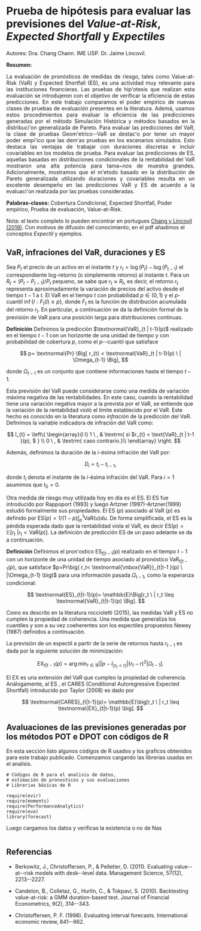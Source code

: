 # Prueba de hipótesis para evaluar las previsiones del *Value-at-Risk*, *Expected Shortfall* y *Expectiles*
Autores: Dra. Chang Chann. IME USP.
         Dr. Jaime Lincovil. 

**Resumen:** <div align="justify">La evaluación de pronósticos de medidas de riesgo, tales como Value-at-Risk (VaR) y Expected Shortfall (ES), 
es una actividad muy relevante para las instituciones financieras. Las pruebas de hip\'otesis que realizan esta evaluación se 
introdujeron con el objetivo de verificar la eficiencia de estas predicciones. En este trabajo comparamos el poder empírico de nuevas 
clases de pruebas de evaluación presentes en la literatura. Ademá, usamos estos procedimientos para evaluar la eficiencia de las 
predicciones generadas por el método Simulación Histórica y métodos basados en la distribuci\'on generalizada de Pareto. 
Para evaluar las predicciones del VaR, la clase de pruebas Geom\'etrico--VaR se destac\'o por tener un mayor poder empi\'ico que las 
dem\'as pruebas en los escenarios simulados. Esto destaca las ventajas de trabajar con duraciones discretas e incluir covariables en los 
modelos de prueba. Para evaluar las predicciones de ES, aquellas basadas en distribuciones condicionales de la rentabilidad del VaR mostraron 
una alta potencia para tama\~nos de muestra grandes. Adicionalmente, mostramos que el m\'etodo basado en la distribución de Pareto generalizada
utilizando duraciones y covariables resulta en un excelente desempeño en las predicciones VaR y ES de acuerdo a la evaluaci\'on realizada por 
las pruebas consideradas. </div>

**Palabras-clases:** Cobertura Condicional, Expected Shortfall, Poder empírico,  Prueba de evaluación, Value-at-Risk.

Nota: el texto completo lo pueden encontrar en portugues [Chang y Lincovil (2019)](https://bibliotecadigital.fgv.br/ojs/index.php/rbfin/article/view/78758).
Con motivos de difusión del conocimiento, en el pdf añadimos el conceptos *Expectil* y ejemplos.

## VaR, infraciones del VaR, duraciones y  ES

Sea $P_t$ el precio de un activo en el instante $t$ y $r_{t}= \log(P_{t}) - \log(P_{t-1})$ el correspondiente log-retorno (o simplemente retorno) al instante $t$. Para un $R_t=(P_t-P_{t-1})/P_t$ pequeno, se sabe que $r_t \approx R_t$, es decir, el retorno $r_t$ representa aproximadamente la variación de precios del activo desde el tiempo $t-1$ a $t$. El VaR en el tiempo $t$ con probabilidad $p \in (0,1)$ y el $p$-cuantil $\inf\{l: F_t(l)\geq p\}$, donde $F_t$ es la función de distribución acumulada del retorno $r_t$. En particular, a continuación se da la definición formal de la previsión de VaR para una posición larga para distribuciones continuas.


**Definición**
Definimos la predicción $\textnormal{VaR}_{t | t-1}(p)$ realizado en el tiempo $t-1$ con un horizonte de una unidad de tiempo y con probabilidad de cobertura $p$, como el $p$--cuantil que satisface 

$$
p= \textnormal{Pr} \Big[ r_{t}  <  \textnormal{VaR}_{t  | t-1}(p) \ | \Omega_{t-1} \Big],
$$

donde   $\Omega_{t-1}$ es  un conjunto que contiene   informaciones  hasta el tiempo $t-1$.

Esta previsión del VaR puede considerarse como una medida de  variación máxima negativa de las rentabilidades. En este caso, cuando la rentabilidad tiene una variación negativa mayor a la prevista por el VaR, se entiende que la variación de la rentabilidad violó el límite establecido por el VaR. Este hecho es conocido en la literatura como *infración* de la predicción del VaR. Definimos la variable indicadora de infración del VaR como:

$$
I_{t} = \left\{
\begin{array}{l l}
1 \ , & \textrm{ si $r_{t}  <  \text{VaR}_{t  | t-1  }(p), $  } \\
0 \ , & \textrm{ caso contrario.}\\
\end{array}
\right. 
$$

Además, definimos la duración de la $i$-ésima infración del VaR por:

$$
 D_i = t_i - t_{i-1},
$$

donde $t_{i}$ denota el instante de la $i$-ésima infración del VaR. Para $i=1$ asumimos que $t_0=0$.

Otra medida de riesgo muy utilizada hoy en día es el ES. El ES fue introducido por Rappoport (1993) y luego Artzner (1997)-Artzner(1999) estudió formalmente sus propiedades.  El ES $(p)$ asociado al  VaR $(p)$ es definido por $\mbox{ES}(p)=1/(1-p)\int_{p}^1\mbox{VaR}(u)du$. De forma simplificada, el ES es  la pérdida esperada dado que la rentabilidad viola el VaR, es decir $\mbox{ES}(p)= \mathbb{E}\big[r_t \ | r_t < \mbox{VaR}(p)\big]$. La definición de predicción ES de un paso adelante se da a continuación.

**Definición**
Definimos el pron\'ostico $\text{ES}_{t|t-1}(p)$ realizado en el tiempo $t-1$ con un horizonte de una unidad de tiempo asociado al pronóstico $\mbox{VaR}_{t|t-1}(p)$, que satisface $p=Pr\big( r_t< \textnormal{\mbox{VaR}}_{t|t-1 }(p) \ |\Omega_{t-1} \big)$ para una información pasada $\Omega_{t-1}$, como la esperanza condicional:

$$
\textnormal{ES}_{t|t-1}(p)= \mathbb{E}\Big[r_t \ | r_t \leq \textnormal{VaR}_{t|t-1}(p) \Big]. 
$$

Como es descrito en la literatura roccioletti (2015), las medidas VaR y ES no cumplen la propiedad de coherencia.  Una medida que generaliza los cuantiles y son a su vez coeherentes son los espectiles propuestos
Newey (1987) definidos a continuación.

La previsión de un espectil a partir de la serie de retornos hasta $r_{t-1}$ es dada por la siguiente solución de minimización:

$$
\mbox{EX}_{t|t-1}(p) = \arg \min_{r \in  \mathbb{R}} \left[ \Big|  p - I_{ \{ r_{t} <  r \}} \Big| (r_{t} - r )^2  \big|  \Omega_{t-1} \right] .
$$

El EX es una extensión del VaR que cumpleo la propiedad de coherencia. Análogamente, al ES , el CARES (Conditional Autoregressive Expected Shortfall) introducido por Taylor (2008) es dado por

$$
\textnormal{CARES}_{t|t-1}(p)= \mathbb{E}\big[r_t \ | r_t \leq \textnormal{EX}_{t|t-1}(p)   \big]. 
$$


## Avaluaciones de las previsiones generadas por los métodos POT e DPOT con códigos de R

En esta sección listo algunos códigos de R usados y los graficos obtenidos para este trabajo publicado. Comenzamos cargando las librerias
usadas en el analisis.

```{r}
# Códigos de R para el analisis de datos,
# estimación de pronosticos y sus evaluaciones
# Librerias básicas de R

require(evir)
require(moments)
require(PerformanceAnalytics)
require(eva)
library(forecast)
```
Luego cargamos los datos y verificas la existencia o no de Nas

```{r}

```

## Referencias

- Berkowitz, J., Christoffersen, P., \& Pelletier, D. (2011). Evaluating value--at--risk models with desk--level data. Management Science, 57(12), 2213--2227.

- Candelon, B., Colletaz, G., Hurlin, C., \& Tokpavi, S. (2010). Backtesting value-at-risk: a GMM duration-based test. Journal of Financial Econometrics, 9(2), 314--343.

- Christoffersen, P. F. (1998). Evaluating interval forecasts. International economic review, 841--862.

